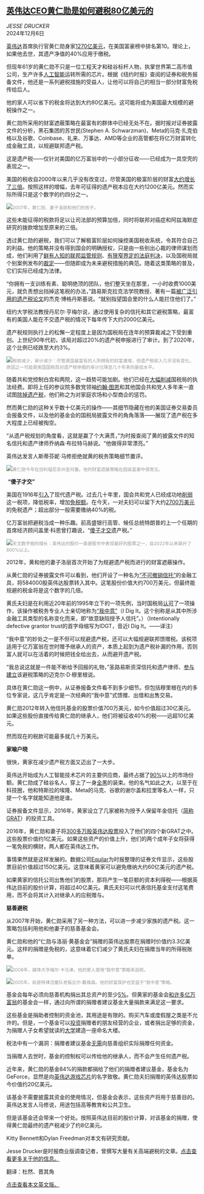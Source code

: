 <!--1733479621000-->
[英伟达CEO黄仁勋是如何避税80亿美元的](https://cn.nytimes.com/business/20241206/nvidia-jensen-huang-estate-taxes/)
------

<address>JESSE DRUCKER</address><time pudate="2024-12-06 05:27:58" datetime="2024-12-06 05:27:58">2024年12月6日</time><section><p><a href="https://www.nytimes.com/2024/11/20/technology/nvidia-earnings-chips-ai.html">英伟达</a>首席执行官黄仁勋身家<a rel="noopener noreferrer" target="_blank" href="https://www.bloomberg.com/billionaires/profiles/jenhsun-huang/">1270亿美元</a>，在美国富豪榜中排名第10。理论上，如果他去世，其遗产净值的40%应用于缴税。</p><p>但现年61岁的黄仁勋不只是一位工程天才和硅谷标杆人物，执掌世界第二高市值公司，生产许多<a href="https://www.nytimes.com/2023/08/21/technology/nvidia-ai-chips-gpu.html">人工智能</a>运转所需的芯片。根据《纽约时报》查阅的证券和税务报备文件，他还是一系列避税措施的受益人，让他可以将自己的相当一部分财富免税传给后人。</p><p>他的家人可以省下的税金将达到大约80亿美元。这可能将成为美国最大规模的避税操作之一。</p><p>黄仁勋所采用的财富遮蔽策略在最富有的群体中已经无处不在。据时报对证券披露文件的分析，黑石集团的苏世民(Stephen A. Schwarzman)、Meta的马克·扎克伯格以及谷歌、Coinbase、礼来、万事达、AMD等企业的高管都在将亿万财富转化成金融工具，以规避联邦遗产税。</p><p>这是遗产税——仅针对美国的亿万富翁中的一小部分征收——已经成为一具空壳的表现之一。</p><p>美国的税收自2000年以来几乎没有改变过，尽管美国的极富阶层的财富<a rel="noopener noreferrer" target="_blank" href="https://www.federalreserve.gov/releases/z1/dataviz/dfa/distribute/chart/#range:2000.1,2024.1;quarter:138;series:Net%20worth;demographic:networth;population:1;units:levels">大约增长了三倍</a>。按照这样的增幅，去年可征得的遗产税本应在大约1200亿美元。然而实际所得只是这个数字的约四分之一。</p><p><img src="https://images.weserv.nl/?url=static01.nyt.com/images/2024/11/26/multimedia/00nvidia-tax-01-lfpc/00nvidia-tax-01-lfpc-master1050.jpg"><small style="color: #999;">2007年，黄仁勋、妻子洛丽和他们的孩子。</small></p><p>这些未能征得的税款将足以让司法部的预算加倍，同时将联邦对癌症和阿兹海默症研究的拨款增加至原来的三倍。</p><p>透过黄仁勋的避税，我们可以了解极富阶层如何操控美国税收系统，令其符合自己的利益。他的策略并没有得到国会的明确授权，只是由一些别出心裁的律师谋划而成，他们利用了<a rel="noopener noreferrer" target="_blank" href="https://www.taxnotes.com/research/federal/irs-guidance/revenue-rulings/grantor-who-acquires-trust-corpus-in-exchange-for-unsecured-promissory/dg1q">鲜有人知的联邦监管规则</a>、<a rel="noopener noreferrer" target="_blank" href="https://casetext.com/case/walton-v-commr-of-internal-revenue">有狭窄界定的法庭判决</a>，以及国税局就个别案例发布的<a rel="noopener noreferrer" target="_blank" href="https://www.naepcjournal.org/journal/issue24i.pdf">裁定</a>——但随即成为未来避税措施的典范。随着这类策略的普及，它们实际已经成为法律。</p><p>“你拥有一支训练有素、聪明绝顶的团队，他们整天坐在那里，一小时收费1000美元，就负责想出挡掉这笔税的办法，”路易斯克拉克法学院教授、著有一篇<a rel="noopener noreferrer" target="_blank" href="https://law.lclark.edu/live/news/44883-professor-jack-bogdanskis-treatise-cited-by-us-tax">被广泛引用的遗产税论文</a>的杰克·博格丹斯基说。“就别指望国会里的什么人能拦住他们了。”</p><p>纽约大学税法教授丹尼尔·亨梅尔说，通过使用复杂的信托和其它避税策略，最富有的美国人能在不交遗产税的情况下每年传下大约2000亿美元。</p><p>遗产税规则执行上的松懈一定程度上是因为国税局在连年的预算裁减之下受到重创。上世纪90年代初，该局对超过20%的遗产税申报进行了审计。到了2020年，这个比例已经跌至大约3%。</p><p><img src="https://images.weserv.nl/?url=static01.nyt.com/images/2024/12/06/multimedia/c06nvidia-tax-chart1-2/c06nvidia-tax-chart1-2-master1050.png"><small style="color: #999;">税收减少，审计减少：尽管美国最富有的人所拥有的财富激增，但遗产税收入几乎没有变化。原因之一可能是美国国税局对遗产税申报的审计已降至几十年来的最低水平。</small></p><p>随着共和党控制白宫和两院，这一趋势可能加剧。他们已经在<a rel="noopener noreferrer" target="_blank" href="https://www.taxnotes.com/tax-notes-today-federal/tax-policy/house-gop-strategy-freeze-20.2b-irs-funding-paying/2024/11/20/7nfc9">大幅削减</a>国税局的执法经费。即将上任的参议院多数党领袖<a rel="noopener noreferrer" target="_blank" href="https://www.thune.senate.gov/public/index.cfm/2023/3/thune-leads-effort-to-permanently-repeal-the-death-tax">约翰·图恩</a>和其他国会共和党人多年来一直试图<a rel="noopener noreferrer" target="_blank" href="https://press.princeton.edu/books/paperback/9780691127897/death-by-a-thousand-cuts?srsltid=AfmBOoods0Ysx1XEHI0qVpNFdOnQIMYH7kFPCjB8iv1455_AYaK3cRrC">除掉遗产税</a>，他们称之为对家庭农场和小型商企的惩罚。</p><p>然而黄仁勋的这种关乎数十亿美元的操作——其细节隐藏在他的美国证券交易委员会报备文件，以及他的基金会的国税局披露文件的角角落落——展现了遗产税在多大程度上已经被掏空。</p><p>“从遗产税规划的角度看，这就是赢了个大满贯，”为时报查阅了黄的披露文件的知名信托和遗产律师乔纳森·布拉特马赫说。“他做得非常漂亮。”</p><p>英伟达发言人斯蒂芬妮·马修拒绝就黄的税务策略细节置评。</p><p><img src="https://images.weserv.nl/?url=static01.nyt.com/images/2024/11/27/multimedia/00nvidia-tax-phmw/00nvidia-tax-phmw-master1050.jpg"><small style="color: #999;">黄仁勋今年在加利福尼亚州圣何塞。他的财富遮蔽策略在超级富豪中很常见。</small></p><p> <b>“傻子才交”</b></p><p>美国在1916年<a rel="noopener noreferrer" target="_blank" href="https://www.taxnotes.com/opinions/interview-death-taxes-tax-historian-joseph-thorndike/2019/11/04/2b351">引入</a>了现代遗产税。过去几十年里，国会共和党人已经成功地<a rel="noopener noreferrer" target="_blank" href="https://scholarship.law.columbia.edu/cgi/viewcontent.cgi?article=1758&context=faculty_scholarship">削弱</a>这一税项，降低税率，增加<a rel="noopener noreferrer" target="_blank" href="https://budgetmodel.wharton.upenn.edu/issues/2022/7/28/decomposing-the-decline-in-estate-tax-liability-since-2000">免税额</a>。在今天，一对夫妇可以留下大约<a rel="noopener noreferrer" target="_blank" href="https://www.morganlewis.com/pubs/2024/10/irs-announces-increased-gift-and-estate-tax-exemption-amounts-for-2025">2700万美元</a>的免税遗产；超出部分一般需要缴纳40%的税。</p><p>亿万富翁把避税当成一种乐趣。前高盛银行高管、候任总统特朗普的上一个任期的首席经济顾问盖里·科恩曾打趣说，“<a href="https://www.nytimes.com/2017/08/28/us/politics/trump-tax-plan-cohn-mnuchin.html">傻子才交</a>遗产税。”</p><p><img src="https://images.weserv.nl/?url=static01.nyt.com/images/2024/12/06/multimedia/c06nvidia-tax-chart3/c06nvidia-tax-chart3-master1050.png"><small style="color: #999;">天文数字般的增长：英伟达的股价一直是股市中表现最好的股票之一，自2022年以来飙升了800%以上。</small></p><p>2012年，黄和他的妻子洛丽首次开始了为规避遗产税而进行的财富遮蔽操作。</p><p>从黄仁勋的证券披露文件可以看到，他们开设了一种名为<a rel="noopener noreferrer" target="_blank" href="https://www.actec.org/resource-center/video/can-i-change-my-irrevocable-trust/">“不可撤销信托”</a>的金融工具，将584000股英伟达股票转入其中。这笔股份价值大约700万美元，但最终能规避的税金将是这个数字的几倍。</p><p>黄氏夫妇是在利用近20年前的1995年立下的一项先例，当时国税局<a rel="noopener noreferrer" target="_blank" href="https://www.csepc.org/assets/Councils/ColoradoSprings-CO/library/LISI%20Note%20Sales%2CEconomic%20Substance%20and%20The%2010%25%20Myth%20-%20Hesch%2COshins%2CMagne....pdf">认可</a>了一项操作，该操作被税务专业人士亲切地称为<a rel="noopener noreferrer" target="_blank" href="https://actecfoundation.org/wp-content/uploads/I-Dig-It-But-Congress-Shouldnt-Let-Me-Closing-the-IDGT-Loophole.pdf">“我中意”</a>（I Dig It。这个别称是从其中所涉金融工具类型的名称变化而来，即“故意缺陷授予人信托”。）（Intentionally defective grantor trust的首字母缩写为IDGT，音近I Dig It。——译注）</p><p>“我中意”的妙处之一是不但可以规避遗产税，还可以大幅规避联邦馈赠税。该税项适用于亿万富翁在世时赠予继承人的资产，本质上起到为遗产税补漏的作用，否则富人就可以在活着的时候把钱全给出去，从而避开遗产税。</p><p>“我总说这就是一件能不断给予回报的礼物，”圣路易斯资深信托和遗产律师、<a rel="noopener noreferrer" target="_blank" href="https://www.lewisrice.com/content/uploads/2015/08/MulliganNotreDameSeminar1.pdf">参与建立</a>该避税策略的迈克尔·D·穆里根说。</p><p>具体在黄仁勋这一例中，从证券报备文件看不到多少细节。但包括穆里根在内的多位专家说，这几乎肯定是一次经典的“我中意”式馈赠、出借和出售交易。</p><p>黄仁勋2012年转入他信托基金的股票价值700万美元，如今价值超过30亿美元。如果这些股份直接传给黄仁勋的继承人，他们将被征收40%的税——远超10亿美元。</p><p>然而现在的税款可能最多就几十万美元。</p><p><b>家喻户晓</b></p><p>很快，黄家在减少遗产税方面又迈出了一大步。</p><p>英伟达开始成为人工智能技术芯片的主要供应商，最终占据了<a href="https://www.nytimes.com/2024/08/28/technology/nvidia-earnings-ai-stocks.html">90%</a>以上的市场份额。黄仁勋成了硅谷名人，穿上了一身<a href="https://www.nytimes.com/2023/06/14/style/jensen-huang-nvidia-leather-jackets.html">全黑</a>的装束。他的名气如此之大，以至于在科技圈，他和特斯拉的埃隆、Meta的马克、谷歌的谢尔盖和拉里等名人一样，只提一个名字就能知道他是谁。</p><p>证券报备文件显示，2016年，黄家设立了几家被称为授予人保留年金信托（<a rel="noopener noreferrer" target="_blank" href="https://rsmus.com/insights/tax-alerts/2024/grantor-retained-annuity-trusts-explained.html">简称GRAT</a>）的投资工具。</p><p>2016年，黄仁勋和妻子将<a rel="noopener noreferrer" target="_blank" href="https://www.sec.gov/Archives/edgar/data/1045810/000104581016000214/xslF345X03/wf-form4_145834563559753.xml">300多万股英伟达股票</a>投入了他们的四个新GRAT之中。这些股票价值约1亿美元。如果这些资产的价值上升，他们的两个成年子女将获得一笔免税的横财，两人都在英伟达工作。</p><p>事情果然就是这样发展的。数据公司<a rel="noopener noreferrer" target="_blank" href="https://www.equilar.com/">Equilar</a>为时报整理的证券文件显示，这些股票目前价值超过150亿美元。这意味着黄家可以避免缴纳大约60亿美元的遗产税。</p><p>如果黄家的信托公司出售他们的股票，那将产生一笔巨额的资本利得税——根据英伟达目前的股价计算，将超过40亿美元。黄氏夫妇可以代表信托基金支付这笔费用，而不会将其计入对继承人的应税赠与。</p><p><b>慈善避税</b></p><p>从2007年开始，黄仁勋采用了另一种方法，可以进一步减少家族的遗产税。这一策略包括利用他和他妻子的慈善基金会。</p><p>黄仁勋和他的“仁勋与洛丽·黄基金会”捐赠的英伟达股票在捐赠时价值约3.3亿美元。这样的捐赠是免税的，这意味着它们减少了黄氏夫妇在捐赠当年的所得税账单。</p><p><img src="https://images.weserv.nl/?url=static01.nyt.com/images/2024/11/27/multimedia/00nvidia-tax-lpgk/00nvidia-tax-lpgk-master1050.jpg"><small style="color: #999;">2008年，媒体大亨梅尔·卡马津。他的家人使用“我中意”策略来逃税。</small></p><p><img src="https://images.weserv.nl/?url=static01.nyt.com/images/2024/11/26/multimedia/00nvidia-tax-04-lfpc/00nvidia-tax-04-lfpc-master1050.jpg"><small style="color: #999;">2005年，前底特律活塞队老板比尔·戴维森。他的财富保护也受益于“我中意”策略。</small></p><p>基金会每年必须向慈善机构捐出其总资产的至少<a rel="noopener noreferrer" target="_blank" href="https://www.philanthropyroundtable.org/resource/private-foundations-and-the-5-percent-payout-rule/">5%</a>。但黄家的基金会<a href="https://www.nytimes.com/2018/08/03/business/donor-advised-funds-tech-tax.html">和许多亿万富翁</a>的基金会一样，通过向所谓的捐赠者建议基金大量捐款来满足这一要求。</p><p>这些基金是捐助者控制的资金池，其用途是有限的。购买汽车或度假屋之类是不允许的。但是，一个基金可以<a rel="noopener noreferrer" target="_blank" href="https://ssir.org/articles/entry/using_donor_advised_funds_to_invest_in_early_stage_entrepreneurs">投资</a>捐赠者的朋友经营的企业，或者捐出足够的资金，为捐赠人子女希望就读的<a rel="noopener noreferrer" target="_blank" href="https://giving.stanford.edu/planned-giving/donor-advised-funds/">大学</a>建造一座命名大楼。</p><p>税法中有一个漏洞：捐赠者建议基金<a rel="noopener noreferrer" target="_blank" href="https://www.taxnotes.com/tax-notes-federal/charitable-giving/case-regulating-dafs-further-rejoinder/2023/06/12/7grz0">无需</a>向慈善组织实际捐赠任何资金。</p><p>当捐赠人去世时，基金的控制权可以传给他的继承人，而不会产生任何遗产税。</p><p>近年来，黄仁勋的基金84%的捐款都捐给了他们的捐赠者建议基金，基金名为GeForce，显然是向<a rel="noopener noreferrer" target="_blank" href="https://www.nvidia.com/en-us/geforce/?srsltid=AfmBOooqAYLisTJfih9RbSWZ01NVTz3-HSBxfd3e8ZU_TraN3cMAeQg_">英伟达游戏芯片</a>的名字致敬。黄仁勋夫妇捐赠的英伟达股票如今价值约20亿美元。</p><p>该基金不需要披露其资金的使用情况，但基金会表示，这些资产将用于慈善目的。英伟达发言人马修说，用途包括高等教育和公共卫生。</p><p>但是该基金还会带来一个好处。按照英伟达目前的股价计算，对该基金的捐赠，使得黄仁勋最终的遗产税减少了约8亿美元。</p></section><footer><p>Kitty Bennett和Dylan Freedman对本文有研究贡献。</p><p>Jesse Drucker是时报商业版调查记者，曾撰写大量有关高端避税的文章。<a rel="nofollow" target="_blank" href="https://www.nytimes.com/by/jesse-drucker">点击查看更多关于他的信息。</a></p><p>翻译：杜然、晋其角</p><p><a rel="nofollow" target="_blank" href="https://www.nytimes.com/2024/12/05/business/nvidia-jensen-huang-estate-taxes.html">点击查看本文英文版。</a></p></footer>
